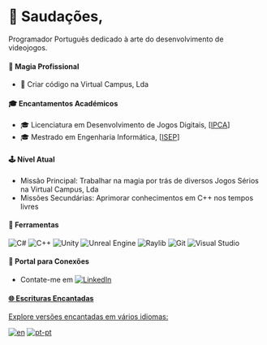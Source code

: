 # 👋 Saudações,

Programador Português dedicado à arte do desenvolvimento de videojogos.

#### 💼 Magia Profissional

- 🏢 Criar código na Virtual Campus, Lda

#### 🎓 Encantamentos Académicos

- 🎓 Licenciatura em Desenvolvimento de Jogos Digitais, [<a href="https://est.ipca.pt/curso/desenvolvimento-de-jogos-digitais/">IPCA<a/>]
- 🎓 Mestrado em Engenharia Informática, [<a href="https://www.isep.ipp.pt/Course/Course/87">ISEP<a/>]

#### 🕹️ Nível Atual

- Missão Principal: Trabalhar na magia por trás de diversos Jogos Sérios na Virtual Campus, Lda
- Missões Secundárias: Aprimorar conhecimentos em C++ nos tempos livres

#### 🎨 Ferramentas

![C#](https://img.shields.io/badge/C%23-blue?style=flat&logo=csharp)
![C++](https://img.shields.io/badge/C%2B%2B-blue?style=flat&logo=cplusplus)
![Unity](https://img.shields.io/badge/Unity-blue?style=flat&logo=unity)
![Unreal Engine](https://img.shields.io/badge/Unreal%20Engine-blue?style=flat&logo=unrealengine)
![Raylib](https://img.shields.io/badge/Raylib-blue?style=flat&logo=raylib)
![Git](https://img.shields.io/badge/Git-blue?style=flat&logo=git)
![Visual Studio](https://img.shields.io/badge/Visual%20Studio-blue?style=flat&logo=visualstudio)

#### 🚪 Portal para Conexões

- Contate-me em <a href="https://www.linkedin.com/in/ricardodfcosta/"><img alt="LinkedIn" src="https://img.shields.io/badge/LinkedIn-blue?style=social&logo=linkedin"/> 

#### 🌐 Escrituras Encantadas

Explore versões encantadas em vários idiomas:

[![en](https://img.shields.io/badge/readme-en-green.svg)](https://github.com/shokapiku/shokapiku/blob/main/README.md)
[![pt-pt](https://img.shields.io/badge/readme-pt--pt-yellow.svg)](https://github.com/shokapiku/shokapiku/blob/main/README.md)
